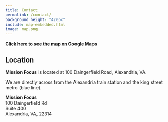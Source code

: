 ```yaml
---
title: Contact
permalink: /contact/
background_height: "420px"
include: map-embedded.html
image: map.png
---
```

[**Click here to see the map on Google Maps**](https://www.google.com/maps/place/100+Daingerfield+Rd,+Alexandria,+VA+22314/@38.8066022,-77.0575901,14z/data=!4m2!3m1!1s0x89b7b1aa83160eab:0xdfef005094df481)

## Location

**Mission Focus** is located at 100 Daingerfield Road, Alexandria, VA. 

We are directly across from the Alexandria train station and the king street metro (blue line). 


**Mission Focus**  
100 Daingerfield Rd  
Suite 400  
Alexandria, VA, 22314